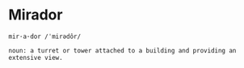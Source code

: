 # Mirador

```
mir·a·dor /ˈmirədôr/

noun: a turret or tower attached to a building and providing an extensive view.
```